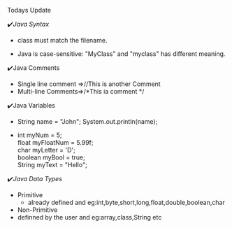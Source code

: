 Todays Update

✔️*Java Syntax*
- class must match the filename.

- Java is case-sensitive: "MyClass" and "myclass" has different meaning.

✔️Java Comments
- Single line comment =>//This is another Comment 
- Multi-line Comments=>/*This ia comment */

✔️Java Variables
- String name = "John";
System.out.println(name);

- int myNum = 5;\
float myFloatNum = 5.99f;\
char myLetter = 'D';\
boolean myBool = true;\
String myText = "Hello";

✔️*Java Data Types*
- Primitive
  - already defined and eg:int,byte,short,long,float,double,boolean,char
- Non-Primitive
 - definned by the user and eg:array,class,String etc

